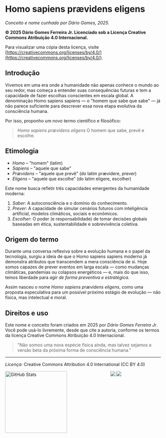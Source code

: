 # Homo sapiens prævidens eligens

*Conceito e nome cunhado por Dário Gomes, 2025.*

**© 2025 Dário Gomes Ferreira Jr. Licenciado sob a Licença Creative Commons Atribuição 4.0 Internacional.**

Para visualizar uma cópia desta licença, visite [https://creativecommons.org/licenses/by/4.0/](https://creativecommons.org/licenses/by/4.0/).

## Introdução

Vivemos em uma era onde a humanidade não apenas conhece o mundo ao seu redor, mas começa a entender suas consequências futuras e tem a capacidade de fazer escolhas conscientes em escala global. A denominação Homo sapiens sapiens — o "homem que sabe que sabe" — já não parece suficiente para descrever essa nova etapa evolutiva da consciência humana.

Por isso, proponho um novo termo científico e filosófico:

> *Homo sapiens prævidens eligens*
> O homem que sabe, prevê e escolhe.

## Etimologia

- *Homo* – "homem" (latim)
- *Sapiens* – "aquele que sabe"
- *Prævidens* – "aquele que prevê" (do latim prævidere, prever)
- *Eligens* – "aquele que escolhe" (do latim eligere, escolher)

Este nome busca refletir três capacidades emergentes da humanidade moderna:
1. *Saber*: A autoconsciência e o domínio do conhecimento.
2. *Prever*: A capacidade de simular cenários futuros com inteligência artificial, modelos climáticos, sociais e econômicos.
3. *Escolher*: O poder (e responsabilidade) de tomar decisões globais baseadas em ética, sustentabilidade e sobrevivência coletiva.

## Origem do termo

Durante uma conversa reflexiva sobre a evolução humana e o papel da tecnologia, surgiu a ideia de que o Homo sapiens sapiens moderno já demonstra atributos que transcendem a mera consciência de si. Hoje somos capazes de prever eventos em larga escala — como mudanças climáticas, pandemias ou colapsos energéticos — e, mais do que isso, temos liberdade para *agir de forma preventiva e estratégica*.

Assim nasceu o nome *Homo sapiens prævidens eligens*, como uma proposta especulativa para um possível próximo estágio de evolução — não física, mas intelectual e moral.

## Direitos e uso

Este nome e conceito foram criados em 2025 por *Dário Gomes Ferreira Jr*.
Você pode usá-lo livremente, desde que cite a autoria, conforme os termos da licença Creative Commons Atribuição 4.0 Internacional.

> "Não somos uma nova espécie física ainda, mas talvez sejamos a versão beta da próxima forma de consciência humana."

---

*Licença:* Creative Commons Attribution 4.0 International (CC BY 4.0)
<p>
<img
    align="left"
    alt="GitHub Stats"
    height="200"
    style="padding-right: 10px;" 
    src="https://github-readme-stats.vercel.app/api?username=dario-gms&show_icons=true&theme=tokyonight&include_all_commits=true&locale=pt-br" 
 />
</p>
<p align='center'>
    <img src="https://github-readme-stats.vercel.app/api/top-langs/?username=dario-gms&layout=donut&theme=dark"></img>
    <a href="#"><img src="https://github-readme-stats.vercel.app/api?username=dario-gms&show_icons=true&count_private=true&theme=dark"></a>
</p>
